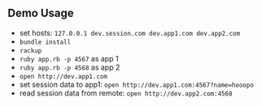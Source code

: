 ## Demo Usage

* set hosts: `127.0.0.1 dev.session.com dev.app1.com dev.app2.com`
* `bundle install`
* `rackup`
* `ruby app.rb -p 4567` as app 1
* `ruby app.rb -p 4568` as app 2
* `open http://dev.app1.com`
* set session data to app1: `open http://dev.app1.com:4567?name=hooopo`
* read session data from remote: `open http://dev.app2.com:4568`
